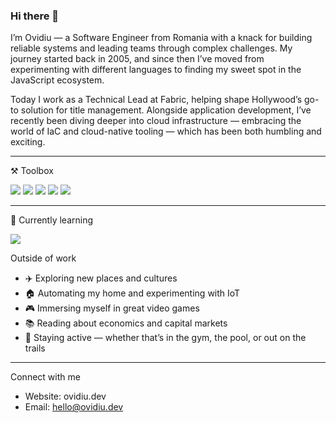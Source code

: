 ### Hi there 👋

I’m Ovidiu — a Software Engineer from Romania with a knack for building reliable systems and leading teams through complex challenges. My journey started back in 2005, and since then I’ve moved from experimenting with different languages to finding my sweet spot in the JavaScript ecosystem.

Today I work as a Technical Lead at Fabric, helping shape Hollywood’s go-to solution for title management. Alongside application development, I’ve recently been diving deeper into cloud infrastructure — embracing the world of IaC and cloud-native tooling — which has been both humbling and exciting.

---

⚒️ Toolbox
<p align="left">
  <img src="https://img.shields.io/badge/Node.js-339933?style=for-the-badge&logo=node.js&logoColor=white"/>
  <img src="https://img.shields.io/badge/TypeScript-3178C6?style=for-the-badge&logo=typescript&logoColor=white"/>
  <img src="https://img.shields.io/badge/AWS-232F3E?style=for-the-badge&logo=amazon-aws&logoColor=white"/>
  <img src="https://img.shields.io/badge/Terraform-7B42BC?style=for-the-badge&logo=terraform&logoColor=white"/>
  <img src="https://img.shields.io/badge/OpenTofu-FFDA18?style=for-the-badge&logo=opentofu&logoColor=black"/>
</p>

---

📖 Currently learning
<p align="left">
  <img src="https://img.shields.io/badge/AWS%20Certified-Solutions%20Architect%20(in%20progress)-FF9900?style=for-the-badge&logo=amazon-aws&logoColor=white"/>
</p>


Outside of work
- ✈️ Exploring new places and cultures
- 🏠 Automating my home and experimenting with IoT
- 🎮 Immersing myself in great video games
- 📚 Reading about economics and capital markets
- 🌄 Staying active — whether that’s in the gym, the pool, or out on the trails

---

Connect with me
- Website: ovidiu.dev
- Email: hello@ovidiu.dev
